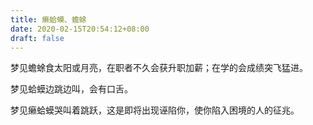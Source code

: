 ```yaml
---
title: 癞蛤蟆、蟾蜍
date: 2020-02-15T20:54:12+08:00
draft: false
---
```


梦见蟾蜍食太阳或月亮，在职者不久会获升职加薪；在学的会成绩突飞猛进。

梦见蛤蟆边跳边叫，会有口舌。

梦见癞蛤蟆哭叫着跳跃，这是即将出现诬陷你，使你陷入困境的人的征兆。
